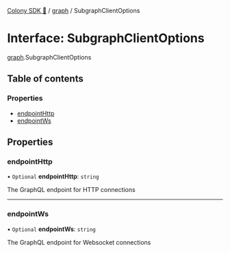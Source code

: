 [Colony SDK 🚀](../README.md) / [graph](../modules/graph.md) / SubgraphClientOptions

# Interface: SubgraphClientOptions

[graph](../modules/graph.md).SubgraphClientOptions

## Table of contents

### Properties

- [endpointHttp](graph.SubgraphClientOptions.md#endpointhttp)
- [endpointWs](graph.SubgraphClientOptions.md#endpointws)

## Properties

### endpointHttp

• `Optional` **endpointHttp**: `string`

The GraphQL endpoint for HTTP connections

___

### endpointWs

• `Optional` **endpointWs**: `string`

The GraphQL endpoint for Websocket connections
